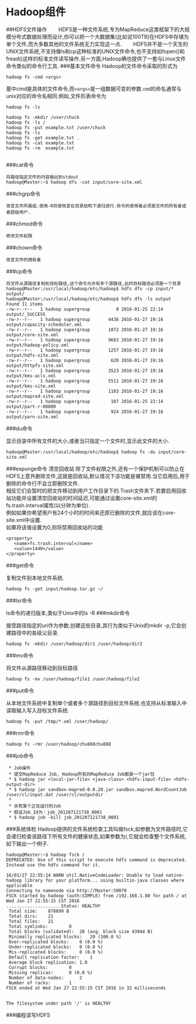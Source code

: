 # Hadoop组件

##HDFS文件操作
&#160; &#160; &#160; &#160;HDFS是一种文件系统,专为MapReduce这类框架下的大规模分布式数据处理而设计,你可以把一个大数据集(比如说100TB)在HDFS中存储为单个文件,而大多数其他的文件系统无力实现这一点.
&#160; &#160; &#160; &#160;HDFS并不是一个天生的UNIX文件系统,不支持像ls和cp这种标准的UNIX文件命令,也不支持如fopen()和fread()这样的标准文件读写操作.另一方面,Hadoop确也提供了一套与Linux文件命令类似的命令行工具.
###基本文件命令
Hadoop的文件命令采取的形式为

```hadoop fs -cmd <args>```  

基中cmd是具体的文件命令,而```<args>```是一组数据可变的参数.```cmd```的命名通常与unix对应的命令名相同.例如,文件形表命令为  

```
hadoop fs -ls  

hadoop fs -mkdir /user/chuck
hadoop fs -ls /
hadoop fs -put example.txt /user/chuck
hadoop fs -ls
hadoop fs -get example.txt .
hadoop fs -cat example.txt
hadoop fs -rm  example.txt


```
###cat命令
```
将路径指定文件的内容输出到stdout
hadoop@Master:~$ hadoop dfs -cat input/core-site.xml
```
###chgrp命令
```
改变文件所属组.使用-R将使改变在目录结构下递归进行.命令的使用者必须是文件的所有者或者超级用户.
```
###chmod命令
```
修改文件权限
```
###chown命令
```
改变文件的拥有者
```
###cp命令

```
将文件从源路径复制到目标路径,这个命令允许有多个源路径,此时目标路径必须是一个目录
hadoop@Master:/usr/local/hadoop/etc/hadoop$ hdfs dfs -cp input/* output/
hadoop@Master:/usr/local/hadoop/etc/hadoop$ hdfs dfs -ls output
Found 11 items
-rw-r--r--   1 hadoop supergroup          0 2016-01-25 22:14 output/_SUCCESS
-rw-r--r--   1 hadoop supergroup       4436 2016-01-27 19:16 output/capacity-scheduler.xml
-rw-r--r--   1 hadoop supergroup       1072 2016-01-27 19:16 output/core-site.xml
-rw-r--r--   1 hadoop supergroup       9683 2016-01-27 19:16 output/hadoop-policy.xml
-rw-r--r--   1 hadoop supergroup       1257 2016-01-27 19:16 output/hdfs-site.xml
-rw-r--r--   1 hadoop supergroup        620 2016-01-27 19:16 output/httpfs-site.xml
-rw-r--r--   1 hadoop supergroup       3523 2016-01-27 19:16 output/kms-acls.xml
-rw-r--r--   1 hadoop supergroup       5511 2016-01-27 19:16 output/kms-site.xml
-rw-r--r--   1 hadoop supergroup       1103 2016-01-27 19:16 output/mapred-site.xml
-rw-r--r--   1 hadoop supergroup        107 2016-01-25 22:14 output/part-r-00000
-rw-r--r--   1 hadoop supergroup        924 2016-01-27 19:16 output/yarn-site.xml

```
###du命令

显示目录中所有文件的大小,或者当只指定一个文件时,显示此文件的大小.
```
hadoop@Master:/usr/local/hadoop/etc/hadoop$ hadoop fs -du input/core-site.xml
```
###expunge命令
清空回收站
除了文件权限之外,还有一个保护机制可以防止在HDFS上意外删除文件,这就是回收站,默认情况下该功能是被禁用.当它启用后,用于删除的命令行不会立即删除文件.  
相反它们会暂时的把文件移动到用户工作目录下的.Trash文件夹下.若要启用回收站功能并设置清空回收站的时间延迟,可能通过设置core-site.xml的fs.trash.interval属性(以分钟为单位).    
例如如果你希望用户有24个小时的时间来还原已删除的文件,就应该在core-site.xml中设置.  
如果将该值设置为0,则将禁用回收站的功能

```
<property>
   <name>fs.trash.interval</name>
   <value>1440</value>
</property>
```


###get命令

复制文件到本地文件系统.
```
hadoop fs -get input/hadoop.tar.gz ~/
```

###lsr命令

ls命令的递归版本,类似于Unix中的ls -R
###mkdir命令

接受路径指定的uri作为参数,创建这些目录,其行为类似于Unix的mkdir -p,它会创建路径中的各级父目录.
```
hadoop fs -mkdir /user/hadoop/dir1 /user/hadoop/dir2

```
###mv命令

将文件从源路径移动到目标路径
```
hadoop fs -mv /user/hadoop/file1 /user/hadoop/file2
```
###put命令

从本地文件系统中复制单个或者多个源路径到目标文件系统.也支持从标准输入中读取输入写入目标文件系统.
```
hadoop fs -put /tmp/*.xml /user/hadoop/
```

###rmr命令
```
hadoop fs -rmr /user/hadoop/chu888chu888
```
###job命令

```
 * Job操作
 * 提交MapReduce Job, Hadoop所有的MapReduce Job都是一个jar包
 * $ hadoop jar <local-jar-file> <java-class> <hdfs-input-file> <hdfs-output-dir>
 * $ hadoop jar sandbox-mapred-0.0.20.jar sandbox.mapred.WordCountJob /user/cl/input.dat /user/cl/outputdir
 *
 * 杀死某个正在运行的Job
 * 假设Job_Id为：job_201207121738_0001
 * $ hadoop job -kill job_201207121738_0001
```

###系统体检
Hadoop提供的文件系统检查工具叫做fsck,如参数为文件路径时,它会递归检查该路径下所有文件的健康状态,如果参数为/,它就会检查整个文件系统,如下输出一个例子.

```
hadoop@Master:~$ hadoop fsck /
DEPRECATED: Use of this script to execute hdfs command is deprecated.
Instead use the hdfs command for it.

16/01/27 22:55:14 WARN util.NativeCodeLoader: Unable to load native-hadoop library for your platform... using builtin-java classes where applicable
Connecting to namenode via http://Master:50070
FSCK started by hadoop (auth:SIMPLE) from /192.168.1.80 for path / at Wed Jan 27 22:55:15 CST 2016
.....................Status: HEALTHY
 Total size:	878899 B
 Total dirs:	21
 Total files:	21
 Total symlinks:		0
 Total blocks (validated):	20 (avg. block size 43944 B)
 Minimally replicated blocks:	20 (100.0 %)
 Over-replicated blocks:	0 (0.0 %)
 Under-replicated blocks:	0 (0.0 %)
 Mis-replicated blocks:		0 (0.0 %)
 Default replication factor:	1
 Average block replication:	1.0
 Corrupt blocks:		0
 Missing replicas:		0 (0.0 %)
 Number of data-nodes:		2
 Number of racks:		1
FSCK ended at Wed Jan 27 22:55:15 CST 2016 in 32 milliseconds


The filesystem under path '/' is HEALTHY

```
###编程读写HDFS

